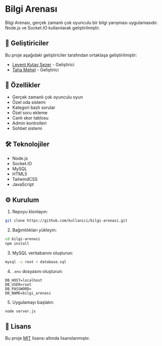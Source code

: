 # Bilgi Arenası

Bilgi Arenası, gerçek zamanlı çok oyunculu bir bilgi yarışması uygulamasıdır. Node.js ve Socket.IO kullanılarak geliştirilmiştir.

## 👥 Geliştiriciler

Bu proje aşağıdaki geliştiriciler tarafından ortaklaşa geliştirilmiştir:

- [Levent Kutay Sezer](https://github.com/kutibios) - Geliştirici
- [Taha Mehel](https://github.com/tahamhl) - Geliştirici

## 🚀 Özellikler

- Gerçek zamanlı çok oyunculu oyun
- Özel oda sistemi
- Kategori bazlı sorular
- Özel soru ekleme
- Canlı skor tablosu
- Admin kontrolleri
- Sohbet sistemi

## 🛠️ Teknolojiler

- Node.js
- Socket.IO
- MySQL
- HTML5
- TailwindCSS
- JavaScript

## ⚙️ Kurulum

1. Repoyu klonlayın:
```bash
git clone https://github.com/kullanici/bilgi-arenasi.git
```

2. Bağımlılıkları yükleyin:
```bash
cd bilgi-arenasi
npm install
```

3. MySQL veritabanını oluşturun:
```bash
mysql -u root < database.sql
```

4. `.env` dosyasını oluşturun:
```env
DB_HOST=localhost
DB_USER=root
DB_PASSWORD=
DB_NAME=bilgi_arenasi
```

5. Uygulamayı başlatın:
```bash
node server.js
```




## 📄 Lisans

Bu proje [MIT](LICENSE) lisansı altında lisanslanmıştır. 
